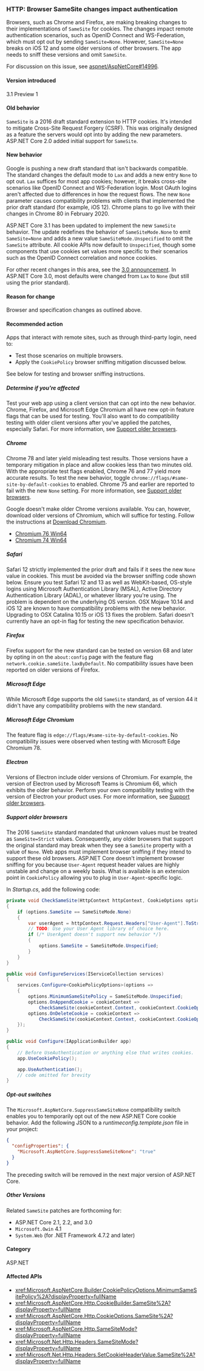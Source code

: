 ### HTTP: Browser SameSite changes impact authentication

Browsers, such as Chrome and Firefox, are making breaking changes to their implementations of `SameSite` for cookies. The changes impact remote authentication scenarios, such as OpenID Connect and WS-Federation, which must opt out by sending `SameSite=None`. However, `SameSite=None` breaks on iOS 12 and some older versions of other browsers. The app needs to sniff these versions and omit `SameSite`.

For discussion on this issue, see [aspnet/AspNetCore#14996](https://github.com/aspnet/AspNetCore/issues/14996).

#### Version introduced

3.1 Preview 1

#### Old behavior

`SameSite` is a 2016 draft standard extension to HTTP cookies. It's intended to mitigate Cross-Site Request Forgery (CSRF). This was originally designed as a feature the servers would opt into by adding the new parameters. ASP.NET Core 2.0 added initial support for `SameSite`.

#### New behavior

Google is pushing a new draft standard that isn't backwards compatible. The standard changes the default mode to `Lax` and adds a new entry `None` to opt out. `Lax` suffices for most app cookies; however, it breaks cross-site scenarios like OpenID Connect and WS-Federation login. Most OAuth logins aren't affected due to differences in how the request flows. The new `None` parameter causes compatibility problems with clients that implemented the prior draft standard (for example, iOS 12). Chrome plans to go live with their changes in Chrome 80 in February 2020.

ASP.NET Core 3.1 has been updated to implement the new `SameSite` behavior. The update redefines the behavior of `SameSiteMode.None` to emit `SameSite=None` and adds a new value `SameSiteMode.Unspecified` to omit the `SameSite` attribute. All cookie APIs now default to `Unspecified`, though some components that use cookies set values more specific to their scenarios such as the OpenID Connect correlation and nonce cookies.

For other recent changes in this area, see the [3.0 announcement](https://github.com/aspnet/Announcements/issues/348). In ASP.NET Core 3.0, most defaults were changed from `Lax` to `None` (but still using the prior standard).

#### Reason for change

Browser and specification changes as outlined above.

#### Recommended action

Apps that interact with remote sites, such as through third-party login, need to:

* Test those scenarios on multiple browsers.
* Apply the `CookiePolicy` browser sniffing mitigation discussed below.

See below for testing and browser sniffing instructions.

##### Determine if you're affected

Test your web app using a client version that can opt into the new behavior. Chrome, Firefox, and Microsoft Edge Chromium all have new opt-in feature flags that can be used for testing. You'll also want to do compatibility testing with older client versions after you've applied the patches, especially Safari. For more information, see [Support older browsers](#support-older-browsers).

##### Chrome

Chrome 78 and later yield misleading test results. Those versions have a temporary mitigation in place and allow cookies less than two minutes old. With the appropriate test flags enabled, Chrome 76 and 77 yield more accurate results. To test the new behavior, toggle `chrome://flags/#same-site-by-default-cookies` to enabled. Chrome 75 and earlier are reported to fail with the new `None` setting. For more information, see [Support older browsers](#support-older-browsers).

Google doesn't make older Chrome versions available. You can, however, download older versions of Chromium, which will suffice for testing. Follow the instructions at [Download Chromium](https://www.chromium.org/getting-involved/download-chromium).

* [Chromium 76 Win64](https://commondatastorage.googleapis.com/chromium-browser-snapshots/index.html?prefix=Win_x64/664998/)
* [Chromium 74 Win64](https://commondatastorage.googleapis.com/chromium-browser-snapshots/index.html?prefix=Win_x64/638880/)

##### Safari

Safari 12 strictly implemented the prior draft and fails if it sees the new `None` value in cookies. This must be avoided via the browser sniffing code shown below. Ensure you test Safari 12 and 13 as well as WebKit-based, OS-style logins using Microsoft Authentication Library (MSAL), Active Directory Authentication Library (ADAL), or whatever library you're using. The problem is dependent on the underlying OS version. OSX Mojave 10.14 and iOS 12 are known to have compatibility problems with the new behavior. Upgrading to OSX Catalina 10.15 or iOS 13 fixes the problem. Safari doesn't currently have an opt-in flag for testing the new specification behavior.

##### Firefox

Firefox support for the new standard can be tested on version 68 and later by opting in on the `about:config` page with the feature flag `network.cookie.sameSite.laxByDefault`. No compatibility issues have been reported on older versions of Firefox.

##### Microsoft Edge

While Microsoft Edge supports the old `SameSite` standard, as of version 44 it didn't have any compatibility problems with the new standard.

##### Microsoft Edge Chromium

The feature flag is `edge://flags/#same-site-by-default-cookies`. No compatibility issues were observed when testing with Microsoft Edge Chromium 78.

##### Electron

Versions of Electron include older versions of Chromium. For example, the version of Electron used by Microsoft Teams is Chromium 66, which exhibits the older behavior. Perform your own compatibility testing with the version of Electron your product uses. For more information, see [Support older browsers](#support-older-browsers).

##### Support older browsers

The 2016 `SameSite` standard mandated that unknown values must be treated as `SameSite=Strict` values. Consequently, any older browsers that support the original standard may break when they see a `SameSite` property with a value of `None`. Web apps must implement browser sniffing if they intend to support these old browsers. ASP.NET Core doesn't implement browser sniffing for you because `User-Agent` request header values are highly unstable and change on a weekly basis. What is available is an extension point in `CookiePolicy` allowing you to plug in `User-Agent`-specific logic.

In *Startup.cs*, add the following code:

```csharp
private void CheckSameSite(HttpContext httpContext, CookieOptions options) 
{
    if (options.SameSite == SameSiteMode.None) 
    { 
        var userAgent = httpContext.Request.Headers["User-Agent"].ToString(); 
        // TODO: Use your User Agent library of choice here. 
        if (/* UserAgent doesn't support new behavior */) 
        { 
            options.SameSite = SameSiteMode.Unspecified; 
        }
    }
}

public void ConfigureServices(IServiceCollection services) 
{ 
    services.Configure<CookiePolicyOptions>(options => 
    { 
        options.MinimumSameSitePolicy = SameSiteMode.Unspecified; 
        options.OnAppendCookie = cookieContext =>
            CheckSameSite(cookieContext.Context, cookieContext.CookieOptions); 
        options.OnDeleteCookie = cookieContext =>
            CheckSameSite(cookieContext.Context, cookieContext.CookieOptions);
    }); 
} 

public void Configure(IApplicationBuilder app) 
{ 
    // Before UseAuthentication or anything else that writes cookies. 
    app.UseCookiePolicy();

    app.UseAuthentication(); 
    // code omitted for brevity
}
```

##### Opt-out switches

The `Microsoft.AspNetCore.SuppressSameSiteNone` compatibility switch enables you to temporarily opt out of the new ASP.NET Core cookie behavior. Add the following JSON to a *runtimeconfig.template.json* file in your project:

```json
{ 
  "configProperties": { 
    "Microsoft.AspNetCore.SuppressSameSiteNone": "true" 
  } 
}
```

The preceding switch will be removed in the next major version of ASP.NET Core.

##### Other Versions

Related `SameSite` patches are forthcoming for:

* ASP.NET Core 2.1, 2.2, and 3.0
* `Microsoft.Owin` 4.1
* `System.Web` (for .NET Framework 4.7.2 and later)

#### Category

ASP.NET

#### Affected APIs

- <xref:Microsoft.AspNetCore.Builder.CookiePolicyOptions.MinimumSameSitePolicy%2A?displayProperty=fullName>
- <xref:Microsoft.AspNetCore.Http.CookieBuilder.SameSite%2A?displayProperty=fullName>
- <xref:Microsoft.AspNetCore.Http.CookieOptions.SameSite%2A?displayProperty=fullName>
- <xref:Microsoft.AspNetCore.Http.SameSiteMode?displayProperty=fullName>
- <xref:Microsoft.Net.Http.Headers.SameSiteMode?displayProperty=fullName>
- <xref:Microsoft.Net.Http.Headers.SetCookieHeaderValue.SameSite%2A?displayProperty=fullName>

<!--

#### Affected APIs

- `Overload:Microsoft.AspNetCore.Builder.CookiePolicyOptions.MinimumSameSitePolicy`
- `Overload:Microsoft.AspNetCore.Http.CookieBuilder.SameSite`
- `Overload:Microsoft.AspNetCore.Http.CookieOptions.SameSite`
- `T:Microsoft.AspNetCore.Http.SameSiteMode`
- `T:Microsoft.Net.Http.Headers.SameSiteMode`
- `Overload:Microsoft.Net.Http.Headers.SetCookieHeaderValue.SameSite`

-->
